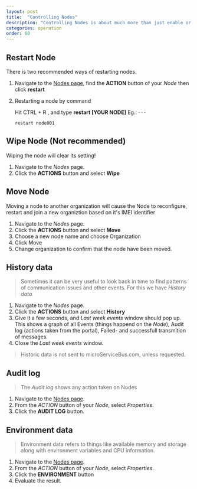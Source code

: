```yaml
---
layout: post
title:  "Controlling Nodes"
description: "Controlling Nodes is about much more than just enable or disable them. Learn more about how to Reset, Restart, Wipe, Move and Transfer your Nodes."
categories: operation
order: 60
---
```


## Restart Node

There is two recommended ways of restarting nodes.

1. Navigate to the [Nodes page](https://microservicebus.com/Nodes), find the **ACTION** button of your *Node* then click **restart**

2. Restarting a node by command

    Hit CTRL + R , and type **restart [YOUR NODE]** Eg.: · · ·

    ``` restart node001 ``` 

## Wipe Node (Not recommended)
Wiping the node will clear its setting!

1. Navigate to the *Nodes* page.
2. Click the **ACTIONS** button and select **Wipe**


## Move Node
Moving a node to another organization will cause the Node to reconfigure, restart and join a new organiztion based on it's IMEI identifier

1. Navigate to the *Nodes* page.
2. Click the **ACTIONS** button and select **Move**
3. Choose a new node name and choose Organization
4. Click Move
5. Change organization to  confirm that the node have been moved.

## History data
>Sometimes it can be very useful to look back in time to find patterns of communication issues and other events. For this we have *History data*

1. Navigate to the *Nodes* page.
2. Click the **ACTIONS** button and select **History**
3. Give it a few seconds, and *Last week events* window should pop up. This shows a graph of all Events (things happend on the *Node*), Audit log (actions taken from the portal), Failed- and successfull transmition of messages.
4. Close the *Last week events* window.

>Historic data is not sent to microServiceBus.com, unless requested.

## Audit log
>The *Audit log* shows any action taken on Nodes

1. Navigate to the [Nodes page](https://microservicebus.com/Nodes).
2. From the *ACTION* button of your *Node*, select *Properties*.
3. Click the **AUDIT LOG** button.

## Environment data
> Environment data refers to things like available memory and storage along with environment variables and CPU information.
1. Navigate to the [Nodes page](https://microservicebus.com/Nodes).
2. From the *ACTION* button of your *Node*, select *Properties*.
3. Click the **ENVIRONMENT** button
4. Evaluate the result.